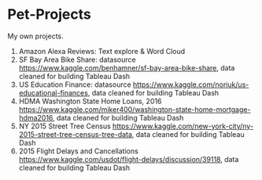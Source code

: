 # Pet-Projects
My own projects.
1. Amazon Alexa Reviews: Text explore & Word Cloud
2. SF Bay Area Bike Share: datasource https://www.kaggle.com/benhamner/sf-bay-area-bike-share, data cleaned for building Tableau Dash
3. US Education Finance: datasource https://www.kaggle.com/noriuk/us-educational-finances, data cleaned for building Tableau Dash
4. HDMA Washington State Home Loans, 2016 https://www.kaggle.com/miker400/washington-state-home-mortgage-hdma2016, data cleaned for building Tableau Dash
5. NY 2015 Street Tree Census https://www.kaggle.com/new-york-city/ny-2015-street-tree-census-tree-data, data cleaned for building Tableau Dash
5. 2015 Flight Delays and Cancellations https://www.kaggle.com/usdot/flight-delays/discussion/39118, data cleaned for building Tableau Dash
